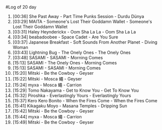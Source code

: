 #Log of 20 day

1. [00:36] She Past Away - Part Time Punks Session - Durdu Dünya
1. [03:29] MAITA - Someone's Lost Their Goddamn Wallet - Someone's Lost Their Goddamn Wallet
1. [03:31] Haley Heynderickx - Oom Sha La La - Oom Sha La La
1. [03:34] beabadoobee - Space Cadet - Are You Sure
1. [03:37] Japanese Breakfast - Soft Sounds From Another Planet - Diving Woman
1. [03:43] Lightning Bug - The Onely Ones - The Onely Ones
1. [03:48] SASAMI - SASAMI - Morning Comes
1. [15:13] SASAMI - The Onely Ones - Morning Comes
1. [15:13] SASAMI - SASAMI - Morning Comes
1. [15:20] Mitski - Be the Cowboy - Geyser
1. [15:22] Mitski - Mosca 蠅 - Geyser
1. [15:24] myxa - Mosca 蠅 - Carrion
1. [15:29] Tomo Nakayama - Get to Know You - Get To Know You
1. [15:32] Piroshka - Everlastingly Yours - Everlastingly Yours
1. [15:37] Kero Kero Bonito - When the Fires Come - When the Fires Come
1. [15:41] Kikagaku Moyo - Masana Temples - Dripping Sun
1. [15:42] Mitski - Be the Cowboy - Geyser
1. [15:44] myxa - Mosca 蠅 - Carrion
1. [15:49] Mitski - Be the Cowboy - Geyser
